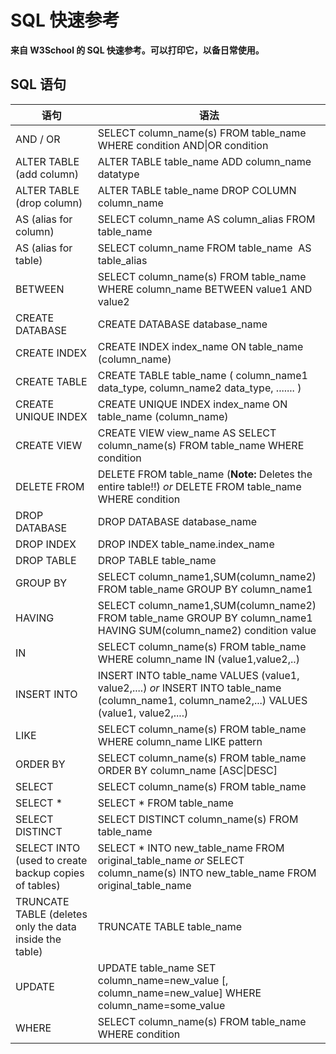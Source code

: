 
# SQL 快速参考




**来自 W3School 的 SQL 快速参考。可以打印它，以备日常使用。**

## SQL 语句

| 语句 | 语法 |
| --- | --- |
| AND / OR | SELECT column_name(s) FROM table_name WHERE condition AND&#124;OR condition |
| ALTER TABLE (add column) | ALTER TABLE table_name ADD column_name datatype |
| ALTER TABLE (drop column) | ALTER TABLE table_name DROP COLUMN column_name |
| AS (alias for column) | SELECT column_name AS column_alias FROM table_name |
| AS (alias for table) | SELECT column_name FROM table_name  AS table_alias |
| BETWEEN | SELECT column_name(s) FROM table_name WHERE column_name BETWEEN value1 AND value2 |
| CREATE DATABASE | CREATE DATABASE database_name |
| CREATE INDEX | CREATE INDEX index_name ON table_name (column_name) |
| CREATE TABLE | CREATE TABLE table_name ( column_name1 data_type, column_name2 data_type, ....... ) |
| CREATE UNIQUE INDEX | CREATE UNIQUE INDEX index_name ON table_name (column_name) |
| CREATE VIEW | CREATE VIEW view_name AS SELECT column_name(s) FROM table_name WHERE condition |
| DELETE FROM | DELETE FROM table_name (**Note:** Deletes the entire table!!) _or_ DELETE FROM table_name WHERE condition |
| DROP DATABASE | DROP DATABASE database_name |
| DROP INDEX | DROP INDEX table_name.index_name |
| DROP TABLE | DROP TABLE table_name |
| GROUP BY | SELECT column_name1,SUM(column_name2) FROM table_name GROUP BY column_name1 |
| HAVING | SELECT column_name1,SUM(column_name2) FROM table_name GROUP BY column_name1 HAVING SUM(column_name2) condition value |
| IN | SELECT column_name(s) FROM table_name WHERE column_name IN (value1,value2,..) |
| INSERT INTO | INSERT INTO table_name VALUES (value1, value2,....) _or_ INSERT INTO table_name (column_name1, column_name2,...) VALUES (value1, value2,....) |
| LIKE | SELECT column_name(s) FROM table_name WHERE column_name LIKE pattern |
| ORDER BY | SELECT column_name(s) FROM table_name ORDER BY column_name [ASC&#124;DESC] |
| SELECT | SELECT column_name(s) FROM table_name |
| SELECT \* | SELECT \* FROM table_name |
| SELECT DISTINCT | SELECT DISTINCT column_name(s) FROM table_name |
| SELECT INTO (used to create backup copies of tables) | SELECT * INTO new_table_name FROM original_table_name _or_ SELECT column_name(s) INTO new_table_name FROM original_table_name |
| TRUNCATE TABLE (deletes only the data inside the table) | TRUNCATE TABLE table_name |
| UPDATE | UPDATE table_name SET column_name=new_value [, column_name=new_value] WHERE column_name=some_value |
| WHERE | SELECT column_name(s) FROM table_name WHERE condition |





